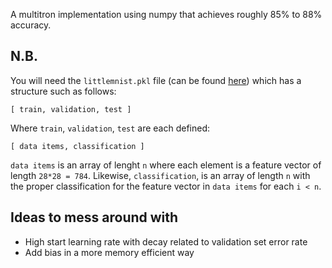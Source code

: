 A multitron implementation using numpy that achieves roughly 85% to 88% accuracy.

## N.B.

You will need the `littlemnist.pkl` file (can be found
[here](http://perplexed.duckdns.org/littlemnist.pkl)) which has a structure such
as follows:
```
[ train, validation, test ]
```
Where `train`, `validation`, `test` are each defined:
```
[ data items, classification ]
```

`data items` is an array of lenght `n` where each element is a feature vector of
length `28*28 = 784`. Likewise, `classification`, is an array of length `n` with
the proper classification for the feature vector in `data items` for each
`i < n`.


## Ideas to mess around with

- High start learning rate with decay related to validation set error rate
- Add bias in a more memory efficient way

